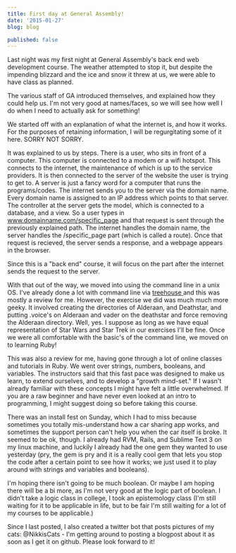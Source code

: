 ```yaml
---
title: First day at General Assembly!
date: '2015-01-27'
blog: blog

published: false
---
```


Last night was my first night at General Assembly's back end web development course. The weather attempted to stop it, but despite the impending blizzard and the ice and snow it threw at us, we were able to have class as planned.

The various staff of GA introduced themselves, and explained how they could help us. I'm not very good at names/faces, so we will see how well I do when I need to actually ask for something!

We started off with an explanation of what the internet is, and how it works. For the purposes of retaining information, I will be regurgitating some of it here. SORRY NOT SORRY.

<!--more-->

It was explained to us by steps. There is a user, who sits in front of a computer. This computer is connected to a modem or a wifi hotspot. This connects to the internet, the maintenance of which is up to the service providers. It is then connected to the server of the website the user is trying to get to. A server is just a fancy word for a computer that runs the programs/codes. The internet sends you to the server via the domain name. Every domain name is assigned to an IP address which points to that server. The controller at the server gets the model, which is connected to a database, and a view. So a user types in www.domainname.com/specific_page and that request is sent through the previously explained path. The internet handles the domain name, the server handles the /specific_page part (which is called a route). Once that request is recieved, the server sends a response, and a webpage appears in the browser.

Since this is a "back end" course, it will focus on the part after the internet sends the request to the server.

With that out of the way, we moved into using the command line in a unix OS. I've already done a lot with command line via <a href="http://teamtreehouse.com/library/console-foundations" target="_blank">treehouse </a>and this was mostly a review for me. However, the exercise we did was much much more geeky. It involved creating the directories of Alderaan, and Deathstar, and putting .voice's on Alderaan and vader on the deathstar and force removing the Alderaan directory. Well, yes. I suppose as long as we have equal representation of Star Wars and Star Trek in our exercises I'll be fine. Once we were all comfortable with the basic's of the command line, we moved on to learning Ruby!

This was also a review for me, having gone through a lot of online classes and tutorials in Ruby. We went over strings, numbers, booleans, and variables. The instructors said that this fast pace was designed to make us learn, to extend ourselves, and to develop a "growth mind-set." If I wasn't already familiar with these concepts I might have felt a little overwhelmed. If you are a raw beginner and have never even looked at an intro to programming, I might suggest doing so before taking this course.

There was an install fest on Sunday, which I had to miss because sometimes you totally mis-understand how a car sharing app works, and sometimes the support person can't help you when the car itself is broke. It seemed to be ok, though. I already had RVM, Rails, and Sublime Text 3 on my linux machine, and luckily I already had the one gem they wanted to use yesterday (pry, the gem is pry and it is a really cool gem that lets you stop the code after a certain point to see how it works; we just used it to play around with strings and variables and booleans).

I'm hoping there isn't going to be much boolean. Or maybe I am hoping there will be a bi more, as I'm not very good at the logic part of boolean. I didn't take a logic class in college, I took an epistemology class (I'm still waiting for it to be applicable in life, but to be fair I'm still waiting for a lot of my courses to be applicable.)

Since I last posted, I also created a twitter bot that posts pictures of my cats: @NikkisCats - I'm getting around to posting a blogpost about it as soon as I get it on github. Please look forward to it!
